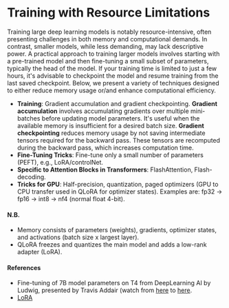 # Training with Resource Limitations

Training large deep learning models is notably resource-intensive, often presenting challenges in both memory and computational demands. In contrast, smaller models, while less demanding, may lack descriptive power. A practical approach to training larger models involves starting with a pre-trained model and then fine-tuning a small subset of parameters, typically the head of the model. If your training time is limited to just a few hours, it's advisable to checkpoint the model and resume training from the last saved checkpoint. Below, we present a variety of techniques designed to either reduce memory usage or/and enhance computational efficiency.

- **Training**: Gradient accumulation and gradient checkpointing. **Gradient accumulation** involves accumulating gradients over multiple mini-batches before updating model parameters. It's useful when the available memory is insufficient for a desired batch size. **Gradient checkpointing** reduces memory usage by not saving intermediate tensors required for the backward pass. These tensors are recomputed during the backward pass, which increases computation time.
- **Fine-Tuning Tricks**: Fine-tune only a small number of parameters (PEFT), e.g., LoRA/controlNet.
- **Specific to Attention Blocks in Transformers**: FlashAttention, Flash-decoding.
- **Tricks for GPU**: Half-precision, quantization, paged optimizers (GPU to CPU transfer used in QLoRA for optimizer states). Examples are: fp32 -> fp16 -> int8 -> nf4 (normal float 4-bit).

#### N.B.

- Memory consists of parameters (weights), gradients, optimizer states, and activations (batch size x largest layer).
- QLoRA freezes and quantizes the main model and adds a low-rank adapter (LoRA).

#### References

- Fine-tuning of 7B model parameters on T4 from DeepLearning AI by Ludwig, presented by Travis Addair (watch from [here](https://youtu.be/g68qlo9Izf0?t=793) to [here](https://youtu.be/g68qlo9Izf0?t=2184).
- [LoRA](https://huggingface.co/docs/peft/main/en/conceptual_guides/lora)

